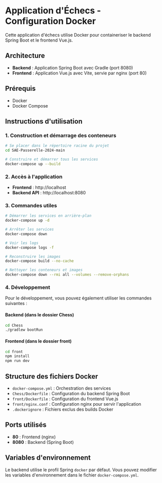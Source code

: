 # Application d'Échecs - Configuration Docker

Cette application d'échecs utilise Docker pour containeriser le backend Spring Boot et le frontend Vue.js.

## Architecture

- **Backend** : Application Spring Boot avec Gradle (port 8080)
- **Frontend** : Application Vue.js avec Vite, servie par nginx (port 80)

## Prérequis

- Docker
- Docker Compose

## Instructions d'utilisation

### 1. Construction et démarrage des conteneurs

```bash
# Se placer dans le répertoire racine du projet
cd SAE-Passerelle-2024-main

# Construire et démarrer tous les services
docker-compose up --build
```

### 2. Accès à l'application

- **Frontend** : http://localhost
- **Backend API** : http://localhost:8080

### 3. Commandes utiles

```bash
# Démarrer les services en arrière-plan
docker-compose up -d

# Arrêter les services
docker-compose down

# Voir les logs
docker-compose logs -f

# Reconstruire les images
docker-compose build --no-cache

# Nettoyer les conteneurs et images
docker-compose down --rmi all --volumes --remove-orphans
```

### 4. Développement

Pour le développement, vous pouvez également utiliser les commandes suivantes :

#### Backend (dans le dossier Chess)
```bash
cd Chess
./gradlew bootRun
```

#### Frontend (dans le dossier front)
```bash
cd front
npm install
npm run dev
```

## Structure des fichiers Docker

- `docker-compose.yml` : Orchestration des services
- `Chess/Dockerfile` : Configuration du backend Spring Boot
- `front/Dockerfile` : Configuration du frontend Vue.js
- `front/nginx.conf` : Configuration nginx pour servir l'application
- `.dockerignore` : Fichiers exclus des builds Docker

## Ports utilisés

- **80** : Frontend (nginx)
- **8080** : Backend (Spring Boot)

## Variables d'environnement

Le backend utilise le profil Spring `docker` par défaut. Vous pouvez modifier les variables d'environnement dans le fichier `docker-compose.yml`. 